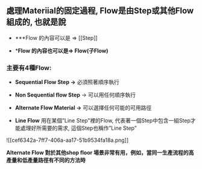 ## 處理Materiial的固定過程, **Flow**是由**Step**或其他**Flow**組成的, 也就是說


* ***Flow 的內容可以是 ⇒ [[Step]]

* ***Flow 的內容也可以是⇒ Flow(子Flow)**

### 主要有4種Flow:

- **Sequential Flow Step →** 必須照著順序執行

- **Non Sequential flow Step** → 可以用任何順序執行

- **Alternate Flow Material →** 可以選擇任何可能的可用路徑

- **Line Flow**
    用在某個”Line Step”裡的Flow, 代表著一個Step中包含一組Step才能處理好所需要的需求, 這個Step也稱作”Line Step”

![[cef6342a-7ff7-406a-aa17-51b9534fa18a.png]]


**Alternate Flow 對於其他shop floor 場景非常有用，例如，當同一生產流程的高產量和低產量路徑有不同的方法時**